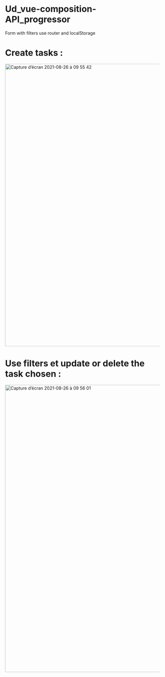 # Ud_vue-composition-API_progressor
 Form with filters use router and localStorage
 
# Create tasks :
 <img width="921" alt="Capture d’écran 2021-08-26 à 09 55 42" src="https://user-images.githubusercontent.com/39524369/130926229-00e7c906-be06-452d-ae9d-295eaca3276e.png">

# Use filters et update or delete the task chosen :
<img width="937" alt="Capture d’écran 2021-08-26 à 09 56 01" src="https://user-images.githubusercontent.com/39524369/130926239-7a99d583-ab16-421b-a0fd-b1a1fe0b14e2.png">
